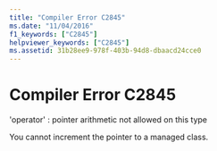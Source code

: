 ```yaml
---
title: "Compiler Error C2845"
ms.date: "11/04/2016"
f1_keywords: ["C2845"]
helpviewer_keywords: ["C2845"]
ms.assetid: 31b28ee9-978f-403b-94d8-dbaacd24cce0
---
```

# Compiler Error C2845

'operator' : pointer arithmetic not allowed on this type

You cannot increment the pointer to a managed class.

